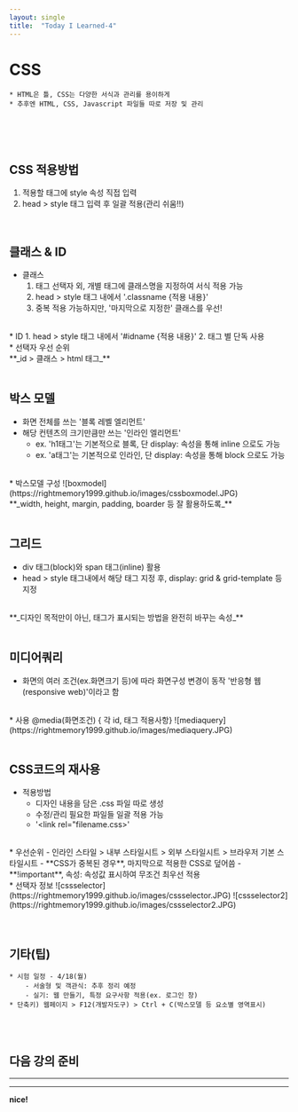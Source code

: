 ```yaml
---
layout: single
title:  "Today I Learned-4"
---
```


# CSS
	* HTML은 틀, CSS는 다양한 서식과 관리를 용이하게
	* 추후엔 HTML, CSS, Javascript 파일들 따로 저장 및 관리

<br>
<br>
<br>

## CSS 적용방법
  1. 적용할 태그에 style 속성 직접 입력
  2. head > style 태그 입력 후 일괄 적용(관리 쉬움!!)

<br>

## 클래스 & ID
  * 클래스
    1. 태그 선택자 외, 개별 태그에 클래스명을 지정하여 서식 적용 가능
    2. head > style 태그 내에서 '.classname {적용 내용}'
    3. 중복 적용 가능하지만, '마지막으로 지정한' 클래스를 우선! 
<br>
  * ID
    1. head > style 태그 내에서 '#idname {적용 내용}'
    2. 태그 별 단독 사용
<br>
  * 선택자 우선 순위 <br>
    **_id > 클래스 > html 태그_**
		
<br>
<br>

## 박스 모델	
  * 화면 전체를 쓰는 '블록 레벨 엘리먼트'
  * 해당 컨텐츠의 크기만큼만 쓰는 '인라인 엘리먼트'
    * ex. 'h1태그'는 기본적으로 블록, 단 display: 속성을 통해 inline 으로도 가능
    * ex. 'a태그'는 기본적으로 인라인, 단 display: 속성을 통해 block 으로도 가능
<br>
  * 박스모델 구성
![boxmodel](https://rightmemory1999.github.io/images/cssboxmodel.JPG)
<br>
   **_width, height, margin, padding, boarder 등 잘 활용하도록_**

<br>
<br>	

## 그리드
  * div 태그(block)와 span 태그(inline) 활용
  * head > style 태그내에서 해당 태그 지정 후,
    display: grid & grid-template 등 지정
<br>   
 **_디자인 목적만이 아닌, 태그가 표시되는 방법을 완전히 바꾸는 속성_**

<br>
<br>	

## 미디어쿼리
  * 화면의 여러 조건(ex.화면크기 등)에 따라 화면구성 변경이 동작
    '반응형 웹(responsive web)'이라고 함
<br>
  * 사용
    @media(화면조건) { 각 id, 태그 적용사항}
![mediaquery](https://rightmemory1999.github.io/images/mediaquery.JPG)

<br>
<br>	

## CSS코드의 재사용
  * 적용방법
    - 디자인 내용을 담은 .css 파일 따로 생성
    - 수정/관리 필요한 파일들 일괄 적용 가능
    - '<link rel="filename.css>'
<br>
  * 우선순위
    - 인라인 스타일 > 내부 스타일시트 > 외부 스타일시트 > 브라우저 기본 스타일시트
        - **CSS가 중복된 경우**, 마지막으로 적용한 CSS로 덮어씀
        - **!important**, 속성: 속성값 표시하여 무조건 최우선 적용
<br>
    * 선택자 정보
![cssselector](https://rightmemory1999.github.io/images/cssselector.JPG)
![cssselector2](https://rightmemory1999.github.io/images/cssselector2.JPG)

	
		
<br>
<br>
<br>

## 기타(팁)
	* 시험 일정 - 4/18(월)
		- 서술형 및 객관식: 추후 정리 예정
		- 실기: 웹 만들기, 특정 요구사항 적용(ex. 로그인 창)
	* 단축키) 웹페이지 > F12(개발자도구) > Ctrl + C(박스모델 등 요소별 영역표시)
	

<br>
<br>


## 다음 강의 준비


* * *
* * *

**nice!**
